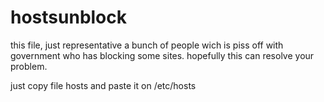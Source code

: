 # hostsunblock

this file, just  representative a bunch of  people wich is  piss off  with government who  has blocking some sites.
hopefully this can resolve your problem.

just copy file  hosts and  paste it on /etc/hosts 
